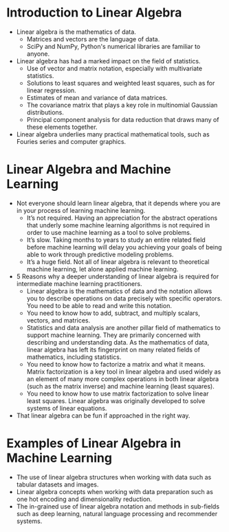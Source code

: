 # Introduction to Linear Algebra

- Linear algebra is the mathematics of data.
  - Matrices and vectors are the language of data.
  - SciPy and NumPy, Python's numerical libraries are familiar to anyone.
- Linear algebra has had a marked impact on the field of statistics.
  - Use of vector and matrix notation, especially with multivariate statistics.
  - Solutions to least squares and weighted least squares, such as for linear regression.
  - Estimates of mean and variance of data matrices.
  - The covariance matrix that plays a key role in multinomial Gaussian distributions.
  - Principal component analysis for data reduction that draws many of these elements together.
- Linear algebra underlies many practical mathematical tools, such as Fouries series and computer graphics.



# Linear Algebra and Machine Learning

- Not everyone should learn linear algebra, that it depends where you are in your process of learning machine learning.
  - It’s not required. Having an appreciation for the abstract operations that underly some machine learning algorithms is not required in order to use machine learning as a tool to solve problems.
  - It’s slow. Taking months to years to study an entire related field before machine learning will delay you achieving your goals of being able to work through predictive modeling problems.
  - It’s a huge field. Not all of linear algebra is relevant to theoretical machine learning, let alone applied machine learning.
- 5 Reasons why a deeper understanding of linear algebra is required for intermediate machine learning practitioners.
  - Linear algebra is the mathematics of data and the notation allows you to describe operations on data precisely with specific operators. You need to be able to read and write this notation.
  - You need to know how to add, subtract, and multiply scalars, vectors, and matrices.
  - Statistics and data analysis are another pillar field of mathematics to support machine learning. They are primarily concerned with describing and understanding data. As the mathematics of data, linear algebra has left its fingerprint on many related fields of mathematics, including statistics.
  -  You need to know how to factorize a matrix and what it means. Matrix factorization is a key tool in linear algebra and used widely as an element of many more complex operations in both linear algebra (such as the matrix inverse) and machine learning (least squares).
  - You need to know how to use matrix factorization to solve linear least squares. Linear algebra was originally developed to solve systems of linear equations. 
- That linear algebra can be fun if approached in the right way.



# Examples of Linear Algebra in Machine Learning

- The use of linear algebra structures when working with data such as tabular datasets and images.
- Linear algebra concepts when working with data preparation such as one hot encoding and dimensionality reduction.
- The in-grained use of linear algebra notation and methods in sub-fields such as deep learning, natural language processing and recommender systems.



